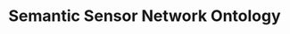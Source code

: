 ---
schema: default
title: Semantic Sensor Network Ontology
notes: >-
  This ontology describes sensors, actuators and observations, and related
  concepts. It does not describe domain concepts, time, locations, etc. these
  are intended to be included from other ontologies via OWL imports.
organization: DataScientia Foundation
resources:
  - name: SSNO.UAN.owl
    url: >-
      http://git.knowdive.disi.unitn.it:8080/knowledge/LiveKnowledge/SREP/IoT/raw/master/SSNO.UAN.owl
    format: owl
    description: >-
      This ontology describes sensors, actuators and observations, and related
      concepts. It does not describe domain concepts, time, locations, etc.
      these are intended to be included from other ontologies via OWL imports.
    license: ''
    status: Unannotated
    byteSize: '27.176'
    issued: '2017-04-17'
    language: en
    modified: '17 December 2020, 01:42 (UTC+01:00)'
    OntologyEngineeringTool: Protégé
    ontologyLanguage: owl
    ontologySyntax: rdf
    example: Unknown
    ReferenceLKRepository: SREP
    referenceOntology: Unknown
    referenceDatasets: Unknown
distribution: ssno-owl
keyword: IoT
publisher: W3C
category:
  - Upper-Level
versionNotes: Unknown
landingPage: 'http://www.w3.org/'
accessRigths: Public
creator: W3C/OGC Spatial Data on the Web Working Group
hasVersion: Unknown
isVersionOf: Unknown
issued: '2017-04-17'
modified: '17 December 2020, 01:42 (UTC+01:00)'
language: en
provenance: >-
  (2017-08-23) Ghislain Atemezing: New version of ssn ontology published by
  W3C/OGC working group
page: 'http://www.w3.org/ns/ssn/'
wasGeneratedBy: Unknown
versionInfo: version v2017-04-17
formalityLevel: Teleontology
OntologyEngineeringMethodology: Unknown
acronym: ssno
CompetencyQuestion: Unknown
preferredNamespacePrefix: ssn
toDoList: To completely annotate.
namespacesGenerated: Unknown
namespacesReused: Unknown
datasetLevel: Knowledge Level(L3-4)
spatialExtent: Unknown
temporalExtent: Unknown
---